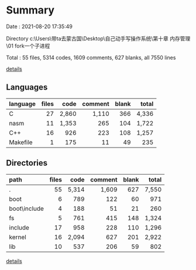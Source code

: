 # Summary

Date : 2021-08-20 17:35:49

Directory c:\Users\带ta去蒙古国\Desktop\自己动手写操作系统\第十章 内存管理\01 fork一个子进程

Total : 55 files,  5314 codes, 1609 comments, 627 blanks, all 7550 lines

[details](details.md)

## Languages
| language | files | code | comment | blank | total |
| :--- | ---: | ---: | ---: | ---: | ---: |
| C | 27 | 2,860 | 1,110 | 366 | 4,336 |
| nasm | 11 | 1,353 | 265 | 104 | 1,722 |
| C++ | 16 | 926 | 223 | 108 | 1,257 |
| Makefile | 1 | 175 | 11 | 49 | 235 |

## Directories
| path | files | code | comment | blank | total |
| :--- | ---: | ---: | ---: | ---: | ---: |
| . | 55 | 5,314 | 1,609 | 627 | 7,550 |
| boot | 6 | 789 | 122 | 60 | 971 |
| boot\include | 4 | 188 | 51 | 21 | 260 |
| fs | 5 | 761 | 415 | 148 | 1,324 |
| include | 17 | 958 | 228 | 110 | 1,296 |
| kernel | 16 | 2,094 | 627 | 201 | 2,922 |
| lib | 10 | 537 | 206 | 59 | 802 |

[details](details.md)